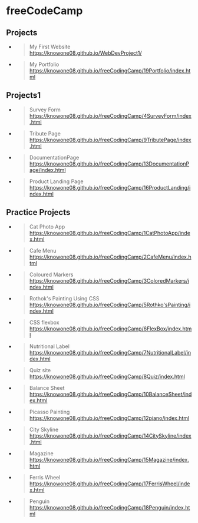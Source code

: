 # freeCodeCamp
## Projects
- > My First Website<br>https://knowone08.github.io/WebDevProject1/
- > My Portfolio<br>https://knowone08.github.io/freeCodingCamp/19Portfolio/index.html
## Projects1

- > Survey Form<br>https://knowone08.github.io/freeCodingCamp/4SurveyForm/index.html
- > Tribute Page<br>https://knowone08.github.io/freeCodingCamp/9TributePage/index.html
- > DocumentationPage<br>https://knowone08.github.io/freeCodingCamp/13DocumentationPage/index.html
- > Product Landing Page<br>https://knowone08.github.io/freeCodingCamp/16ProductLanding/index.html



## Practice Projects

- > Cat Photo App<br>https://knowone08.github.io/freeCodingCamp/1CatPhotoApp/index.html
- > Cafe Menu<br>https://knowone08.github.io/freeCodingCamp/2CafeMenu/index.html
- > Coloured Markers<br>https://knowone08.github.io/freeCodingCamp/3ColoredMarkers/index.html
- > Rothok's Painting Using CSS<br>https://knowone08.github.io/freeCodingCamp/5Rothko'sPainting/index.html
- > CSS flexbox<br>https://knowone08.github.io/freeCodingCamp/6FlexBox/index.html
- > Nutritional Label<br>https://knowone08.github.io/freeCodingCamp/7NutritionalLabel/index.html
- > Quiz site<br>https://knowone08.github.io/freeCodingCamp/8Quiz/index.html
- > Balance Sheet<br>https://knowone08.github.io/freeCodingCamp/10BalanceSheet/index.html
- > Picasso Painting<br>https://knowone08.github.io/freeCodingCamp/12piano/index.html
- > City Skyline<br>https://knowone08.github.io/freeCodingCamp/14CitySkyline/index.html
- > Magazine<br>https://knowone08.github.io/freeCodingCamp/15Magazine/index.html
- > Ferris Wheel<br>https://knowone08.github.io/freeCodingCamp/17FerrisWheel/index.html
- > Penguin<br>https://knowone08.github.io/freeCodingCamp/18Penguin/index.html

